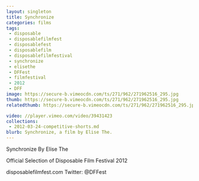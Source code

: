 ```yaml
---
layout: singleton
title: Synchronize
categories: films
tags:
 - disposable
 - disposablefilmfest
 - disposablefest
 - disposablefilm
 - disposablefilmfestival
 - synchronize
 - elisethe
 - DFFest
 - filmfestival
 - 2012
 - DFF
image: https://secure-b.vimeocdn.com/ts/271/962/271962516_295.jpg
thumb: https://secure-b.vimeocdn.com/ts/271/962/271962516_295.jpg
relatedthumb: https://secure-b.vimeocdn.com/ts/271/962/271962516_295.jpg

video: //player.vimeo.com/video/39431423
collections:
 - 2012-03-24-competitive-shorts.md
blurb: Synchronize, a film by Elise The.
---
```


Synchronize
By Elise The

Official Selection of Disposable Film Festival 2012

disposablefilmfest.com
Twitter: @DFFest